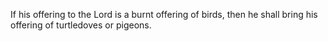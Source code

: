 If his offering to the Lord is a burnt offering of birds, then he shall bring his offering of turtledoves or pigeons.
